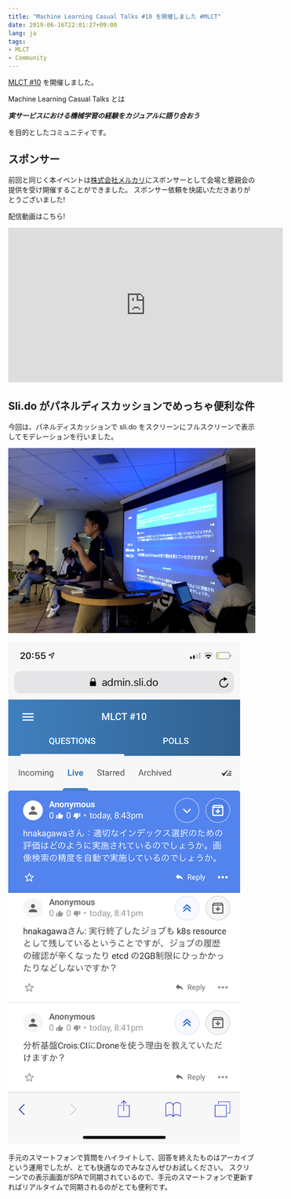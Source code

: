 ```yaml
---
title: "Machine Learning Casual Talks #10 を開催しました #MLCT"
date: 2019-06-16T22:01:27+09:00
lang: ja
tags:
- MLCT
- Community
---
```


[MLCT #10](https://mlct.connpass.com/event/125316/) を開催しました。

Machine Learning Casual Talks とは

**_実サービスにおける機械学習の経験をカジュアルに語り合おう_**

を目的としたコミュニティです。

## スポンサー

前回と同じく本イベントは[株式会社メルカリ](https://about.mercari.com/)にスポンサーとして会場と懇親会の提供を受け開催することができました。
スポンサー依頼を快諾いただきありがとうございました!

配信動画はこちら!

<iframe width="560" height="315" src="https://www.youtube.com/embed/DarRgossyAk" frameborder="0" allow="accelerometer; autoplay; encrypted-media; gyroscope; picture-in-picture" allowfullscreen></iframe>

## Sli.do がパネルディスカッションでめっちゃ便利な件

今回は、パネルディスカッションで sli.do をスクリーンにフルスクリーンで表示してモデレーションを行いました。

![sli.do](/posts/2019-06-16_mlct10/mlct10_discuss.jpg)

![sli.do smartphone](/posts/2019-06-16_mlct10/mlct10_slido.png)

手元のスマートフォンで質問をハイライトして、回答を終えたものはアーカイブという運用でしたが、とても快適なのでみなさんぜひお試しください。
スクリーンでの表示画面がSPAで同期されているので、手元のスマートフォンで更新すればリアルタイムで同期されるのがとても便利です。
